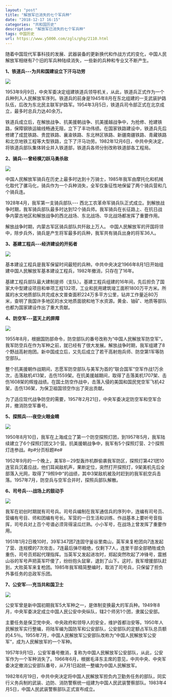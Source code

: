 ```yaml
---
layout: "post"
title: "解放军已消失的七个军兵种"
date: "2018-12-17 16:15"
categories: "共和国历史"
description: "解放军已消失的七个军兵种"
tags: 中国历史
url: https://www.y5000.com/zgls/ghg/2110.html
---
```






随着中国现代军事科技的发展、武器装备的更新换代和作战方式的变化，中国人民解放军相继有7个旧的军兵种陆续消失，一些新的兵种和专业又不断产生。

**1、铁道兵---为共和国建设立下汗马功劳**

[![](https://img.y5000.com/uploads/allimg/150422/4-15042214440Eb.jpg)](https://www.y5000.com)

1953年9月9日，中央军委决定组建铁道兵领导机关，从此，铁道兵正式作为一个兵种列入人民解放军序列。铁道兵的前身是1945年8月在东北组建的一支武装护路队伍，后改为东北民主联军护路军。1954年3月5日，铁道兵司令部正式在北京成立，最多时总兵力达40余万。

铁道兵成立后，在解放战争、抗美援朝战争、抗美援越战争中，为抢修、抢建铁路，保障钢铁运输线畅通无阻，立下了丰功伟绩。在国家铁路建设中，铁道兵先后修建了成昆铁路、贵昆铁路、襄渝铁路、东北林区铁路、新疆南疆铁路、青藏铁路和北京地铁工程等大型铁路，立下了汗马功劳。1982年12月6日，中共中央决定，将铁道兵部队集体转业并入铁道部，铁道兵各师分别改称铁道部各工程局。

**2、骑兵---曾经横刀跃马勇杀敌**

[![](https://img.y5000.com/uploads/allimg/150422/4-15042214450b30.jpg)](https://www.y5000.com)

中国人民解放军骑兵在历史上最多时达到十万骑士，1985年我军由摩托化和机械化取代了骡马化，骑兵作为一个兵种消失，全军仅象征性地保留了两个骑兵营和几个骑兵连。

1928年4月，我军第一支骑兵部队---
西北工农革命军骑兵队正式成立。到解放战争时期，我军骑兵部队最多时达到12个骑兵师。我军骑兵在长征路上、在抗日战争内蒙古地区和解放战争的西北战场、东北战场、华北战场都发挥了重要作用。

解放战争时期，内蒙古军区骑兵部队共歼敌上万人。 中国人民解放军的开国将领中，除步兵外，骑兵是产生将军最多的兵种，我军共有骑兵出身的将军36人。

**3、基建工程兵---经济建设的开拓者**

[![](https://img.y5000.com/uploads/allimg/150422/4-150422144623415.jpg)](https://www.y5000.com)

基本建设工程兵是我军保留时间最短的兵种。中共中央决定1966年8月1日开始组建中国人民解放军基本建设工程兵，1982年撤消，只存在了16年。

基建工程兵部队最大建制是师（支队）。基建工程兵组建的16年间，先后担负了国家大中型建设项目和单项工程132项，工业和民用建筑竣工面积1800万平方米。所属的水文地质部队共完成水文普查面积224万多平方公里，钻井工作量近80万米，查明了我国许多地区的水文地质面貌和地下水资源。黄金、铀矿、地质等部队也都为国家建设作出了重大贡献。

**4、防空军---蓝天上的屏障**

[![](https://img.y5000.com/uploads/allimg/150422/4-150422144R1323.jpg)](https://www.y5000.com)

1955年8月，根据国防部命令，防空部队的番号改称为“中国人民解放军防空军“。我军防空兵在作为军种之前，就已经有了很大发展。解放战争时期，我军组建了8个野战高射炮团。新中国成立后，又先后成立了若干高射炮兵师、防空第1军等防空部队。

整个抗美援朝作战期间，志愿军防空部队与美军为首的“联合国军“空军作战1万余次，击落敌机413架，击伤1559架。在抗美援越期间，取得了击落美机1707架、击伤1608架的辉煌战绩。在国土防空作战中，击落入侵的美国和国民党空军飞机42架，击伤136架，为保卫祖国领空作出了突出贡献。

为了适应现代战争防空的需要，1957年2月21日，中央军委决定防空军和空军合并，撤消防空军番号。

**5、探照兵---夜空火眼金睛**

[![](https://img.y5000.com/uploads/allimg/150422/4-150422145001557.jpg)](https://www.y5000.com)

1950年8月10日，我军在上海成立了第一个防空探照灯团，到1957年5月，我军陆续建立了6个探照灯团又3个营。抗美援朝战争中，我军有5个探照灯营、2个探照灯连参战。#p#分页标题#e#

1952年9月的一个晚上，美军B－29型轰炸机群偷袭我军防区，探照灯第421团10连官兵沉着应战，他们耳闻敌机声，果断定位，突然打开探照灯，9架美机先后全部落入光网，取得了“9照9中“的战绩，其中3架敌机被及时赶到的我军航空兵击落。1957年7月，防空兵与空军合并时，探照兵部队解散。

**6、司号兵---战场上的鼓动手**

[![](https://img.y5000.com/uploads/allimg/150422/4-150422145119647.jpg)](https://www.y5000.com)

我军在初创时期就有司号兵。司号兵编制在我军通信兵的序列中，连编有司号员、营编有号目、师和团编有号长。军营的一日生活和训练、作战基本上要听号音指挥，司号兵对上百个号谱必须背得滚瓜烂熟。小小军号，在战场上曾发挥了重要作用。

1951年1月2日晚10时，39军347团7连固守釜谷里南山，英军来复枪团向7连发起了营、连规模的7次攻击，7连最后弹尽粮绝，仅剩下7人，连里干部全部牺牲或负重伤，司号员郑起代理指挥。当英军又发起进攻时，郑起突然吹起了冲锋号，震撼山谷的军号声把英军吓傻了，纷纷抱头鼠窜，退到了山下。这时，我军增援部队赶到，大败英军来复枪团。1985年我军精简整编时，取消了司号兵，只保留了担负外事任务的总政军乐团。

**7、公安军---充当共和国卫士**

[![](https://img.y5000.com/uploads/allimg/150422/4-15042214521Y29.jpg)](https://www.y5000.com)

公安军曾是新中国初期我军5大军种之一，是体制变换最大的军兵种。1949年8月，中央军委决定成立中国人民公安中央纵队，辖2个师另1个团，隶属公安部。

主要任务是保卫党中央、中央政府和领导人的安全，维护首都治安等。1950年人民解放军实行整编，将陆军编为国防军和公安部队，公安部队的定额占军队总员额的4.5％。1955年7月，中国人民解放军公安部队改称为“中国人民解放军公安军“，成为人民解放军的一个军种。

1957年9月1日，公安军番号撤消，复称为中国人民解放军公安部队，从此，公安军作为一个军种消失了。1966年6月，根据毛泽东主席的意见，中共中央、中央军委决定撤消公安部队番号，从7月1日起统一整编为中国人民解放军。

1982年6月19日，中共中央决定将中国人民解放军担负内卫勤务任务的部队，同实行义务兵制的武装、边防、消防警察统一组建为中国人民武装警察部队。1983年4月5日，中国人民武装警察部队正式宣布成立。
